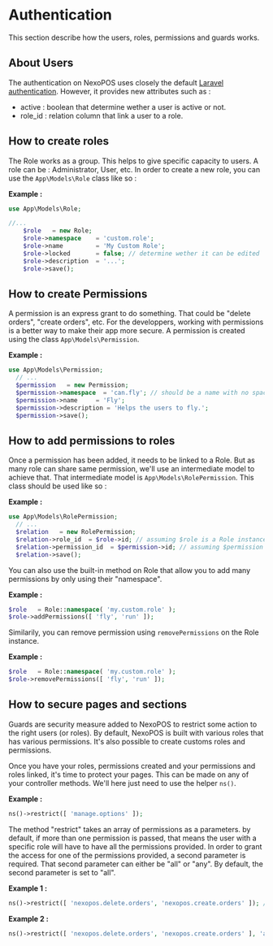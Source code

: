 # Authentication
This section describe how the users, roles, permissions and guards works.

## About Users
The authentication on NexoPOS uses closely the default [Laravel authentication](https://laravel.com/docs/7.x/authentication). 
However, it provides new attributes such as :

- active : boolean that determine wether a user is active or not.
- role_id : relation column that link a user to a role.

## How to create roles
The Role works as a group. This helps to give specific capacity to users. A role can be : Administrator, User, etc.
In order to create a new role, you can use the `App\Models\Role` class like so : 

**Example :**
```php
use App\Models\Role;

//...
    $role   = new Role;
    $role->namespace    = 'custom.role';
    $role->name         = 'My Custom Role';
    $role->locked       = false; // determine wether it can be edited
    $role->description  = '...';
    $role->save();
```

## How to create Permissions

A permission is an express grant to do something. That could be "delete orders", "create orders", etc. For the developpers, working with permissions is a 
better way to make their app more secure. A permission is created using the class `App\Models\Permission`.

**Example :**
```php
use App\Models\Permission;
  // ...
  $permission   = new Permission;
  $permission->namespace  = 'can.fly'; // should be a name with no spaces, no special characters. That's just a convention.
  $permission->name     = 'Fly';
  $permission->description = 'Helps the users to fly.';
  $permission->save();
```

## How to add permissions to roles

Once a permission has been added, it needs to be linked to a Role. But as many role can share same permission, we'll use an intermediate model to achieve that.
That intermediate model is `App\Models\RolePermission`. This class should be used like so : 

**Example :**
```php
use App\Models\RolePermission;
  // ...
  $relation   = new RolePermission;
  $relation->role_id  = $role->id; // assuming $role is a Role instance
  $relation->permission_id  = $permission->id; // assuming $permission is a Permission instance
  $relation->save();
```

You can also use the built-in method on Role that allow you to add many permissions by only using their "namespace".

**Example :**
```php
$role   = Role::namespace( 'my.custom.role' );
$role->addPermissions([ 'fly', 'run' ]);
```

Similarily, you can remove permission using `removePermissions` on the Role instance.

**Example :**
```php
$role   = Role::namespace( 'my.custom.role' );
$role->removePermissions([ 'fly', 'run' ]);
```

## How to secure pages and sections

Guards are security measure added to NexoPOS to restrict some action to the right users (or roles). 
By default, NexoPOS is built with various roles that has various permissions. It's also possible to create customs roles and permissions. 

Once you have your roles, permissions created and your permissions and roles linked, it's time to protect your pages. 
This can be made on any of your controller methods. We'll here just need to use the helper `ns()`.

**Example :**
```php
ns()->restrict([ 'manage.options' ]);
```

The method "restrict" takes an array of permissions as a parameters. by default, if more than one permission is passed, that means the user with a specific role
will have to have all the permissions provided. In order to grant the access for one of the permissions provided, a second parameter is required. That second parameter
can either be "all" or "any". By default, the second parameter is set to "all".

**Example 1 :**
```php
ns()->restrict([ 'nexopos.delete.orders', 'nexopos.create.orders' ]); // the role must have both permissions
```

**Example 2 :**
```php
ns()->restrict([ 'nexopos.delete.orders', 'nexopos.create.orders' ], 'any' ); // the role must have at least one permissions
```
